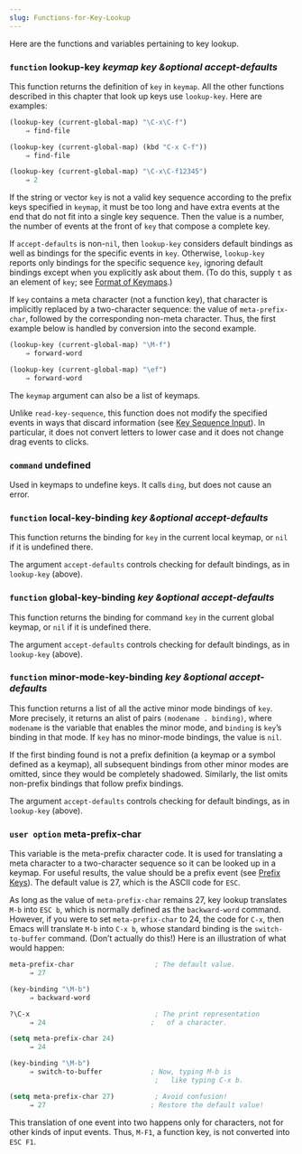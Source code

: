 ```yaml
---
slug: Functions-for-Key-Lookup
---
```


Here are the functions and variables pertaining to key lookup.

### <span className="tag function">`function`</span> **lookup-key** *keymap key \&optional accept-defaults*

This function returns the definition of `key` in `keymap`. All the other functions described in this chapter that look up keys use `lookup-key`. Here are examples:

```lisp
(lookup-key (current-global-map) "\C-x\C-f")
    ⇒ find-file
```

```lisp
(lookup-key (current-global-map) (kbd "C-x C-f"))
    ⇒ find-file
```

```lisp
(lookup-key (current-global-map) "\C-x\C-f12345")
    ⇒ 2
```

If the string or vector `key` is not a valid key sequence according to the prefix keys specified in `keymap`, it must be too long and have extra events at the end that do not fit into a single key sequence. Then the value is a number, the number of events at the front of `key` that compose a complete key.

If `accept-defaults` is non-`nil`, then `lookup-key` considers default bindings as well as bindings for the specific events in `key`. Otherwise, `lookup-key` reports only bindings for the specific sequence `key`, ignoring default bindings except when you explicitly ask about them. (To do this, supply `t` as an element of `key`; see [Format of Keymaps](/docs/elisp/Format-of-Keymaps).)

If `key` contains a meta character (not a function key), that character is implicitly replaced by a two-character sequence: the value of `meta-prefix-char`, followed by the corresponding non-meta character. Thus, the first example below is handled by conversion into the second example.

```lisp
(lookup-key (current-global-map) "\M-f")
    ⇒ forward-word
```

```lisp
(lookup-key (current-global-map) "\ef")
    ⇒ forward-word
```

The `keymap` argument can also be a list of keymaps.

Unlike `read-key-sequence`, this function does not modify the specified events in ways that discard information (see [Key Sequence Input](/docs/elisp/Key-Sequence-Input)). In particular, it does not convert letters to lower case and it does not change drag events to clicks.

### <span className="tag command">`command`</span> **undefined**

Used in keymaps to undefine keys. It calls `ding`, but does not cause an error.

### <span className="tag function">`function`</span> **local-key-binding** *key \&optional accept-defaults*

This function returns the binding for `key` in the current local keymap, or `nil` if it is undefined there.

The argument `accept-defaults` controls checking for default bindings, as in `lookup-key` (above).

### <span className="tag function">`function`</span> **global-key-binding** *key \&optional accept-defaults*

This function returns the binding for command `key` in the current global keymap, or `nil` if it is undefined there.

The argument `accept-defaults` controls checking for default bindings, as in `lookup-key` (above).

### <span className="tag function">`function`</span> **minor-mode-key-binding** *key \&optional accept-defaults*

This function returns a list of all the active minor mode bindings of `key`. More precisely, it returns an alist of pairs `(modename . binding)`, where `modename` is the variable that enables the minor mode, and `binding` is `key`’s binding in that mode. If `key` has no minor-mode bindings, the value is `nil`.

If the first binding found is not a prefix definition (a keymap or a symbol defined as a keymap), all subsequent bindings from other minor modes are omitted, since they would be completely shadowed. Similarly, the list omits non-prefix bindings that follow prefix bindings.

The argument `accept-defaults` controls checking for default bindings, as in `lookup-key` (above).

### <span className="tag useroption">`user option`</span> **meta-prefix-char**

This variable is the meta-prefix character code. It is used for translating a meta character to a two-character sequence so it can be looked up in a keymap. For useful results, the value should be a prefix event (see [Prefix Keys](/docs/elisp/Prefix-Keys)). The default value is 27, which is the ASCII code for `ESC`.

As long as the value of `meta-prefix-char` remains 27, key lookup translates `M-b` into `ESC b`, which is normally defined as the `backward-word` command. However, if you were to set `meta-prefix-char` to 24, the code for `C-x`, then Emacs will translate `M-b` into `C-x b`, whose standard binding is the `switch-to-buffer` command. (Don’t actually do this!) Here is an illustration of what would happen:

```lisp
meta-prefix-char                    ; The default value.
     ⇒ 27
```

```lisp
(key-binding "\M-b")
     ⇒ backward-word
```

```lisp
?\C-x                               ; The print representation
     ⇒ 24                          ;   of a character.
```

```lisp
(setq meta-prefix-char 24)
     ⇒ 24
```

```lisp
(key-binding "\M-b")
     ⇒ switch-to-buffer            ; Now, typing M-b is
                                    ;   like typing C-x b.

(setq meta-prefix-char 27)          ; Avoid confusion!
     ⇒ 27                          ; Restore the default value!
```

This translation of one event into two happens only for characters, not for other kinds of input events. Thus, `M-F1`, a function key, is not converted into `ESC F1`.
